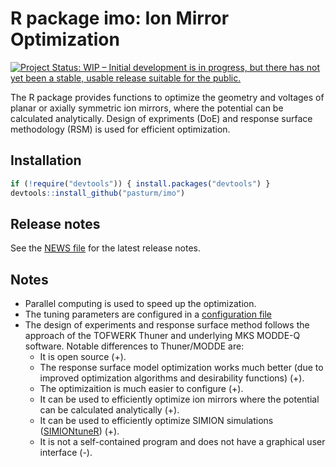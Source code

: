 # R package imo: Ion Mirror Optimization
[![Project Status: WIP – Initial development is in progress, but there has not yet been a stable, usable release suitable for the public.](https://www.repostatus.org/badges/latest/wip.svg)](https://www.repostatus.org/#wip)

The R package provides functions to optimize the geometry and voltages of planar or axially symmetric ion mirrors, where the potential can be calculated analytically. Design of expriments (DoE) and response surface methodology (RSM) is used for efficient optimization. 


## Installation
``` r
if (!require("devtools")) { install.packages("devtools") }
devtools::install_github("pasturm/imo")
```

## Release notes
See the [NEWS file](https://github.com/pasturm/imo/blob/master/NEWS.md) for the latest release notes.


## Notes
* Parallel computing is used to speed up the optimization.
* The tuning parameters are configured in a [configuration file](https://github.com/pasturm/imo/blob/master/inst/GLPMtuneR_config.toml)
* The design of experiments and response surface method follows the approach 
of the TOFWERK Thuner and underlying MKS MODDE-Q software. Notable differences to Thuner/MODDE are:
    * It is open source (+). 
    * The response surface model optimization works much better (due to improved optimization algorithms and desirability functions) (+).
    * The optimizaition is much easier to configure (+). 
    * It can be used to efficiently optimize ion mirrors where the potential can be calculated analytically (+).
    * It can be used to efficiently optimize SIMION simulations ([SIMIONtuneR](https://github.com/pasturm/SIMIONtuneR)) (+).
    * It is not a self-contained program and does not have a graphical user interface (-). 

